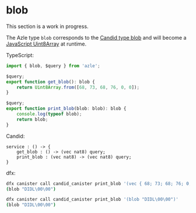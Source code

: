# blob

This section is a work in progress.

The Azle type `blob` corresponds to the [Candid type blob](https://internetcomputer.org/docs/current/references/candid-ref#type-blob) and will become a [JavaScript Uint8Array](https://developer.mozilla.org/en-US/docs/Web/JavaScript/Reference/Global_Objects/Uint8Array) at runtime.

TypeScript:

```typescript
import { blob, $query } from 'azle';

$query;
export function get_blob(): blob {
    return Uint8Array.from([68, 73, 68, 76, 0, 0]);
}

$query;
export function print_blob(blob: blob): blob {
    console.log(typeof blob);
    return blob;
}
```

Candid:

```
service : () -> {
    get_blob : () -> (vec nat8) query;
    print_blob : (vec nat8) -> (vec nat8) query;
}
```

dfx:

```bash
dfx canister call candid_canister print_blob '(vec { 68; 73; 68; 76; 0; 0; })'
(blob "DIDL\00\00")

dfx canister call candid_canister print_blob '(blob "DIDL\00\00")'
(blob "DIDL\00\00")
```
